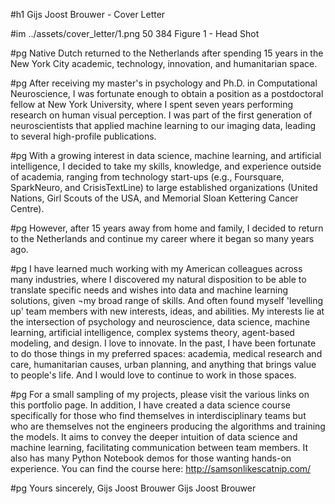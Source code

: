 #h1 Gijs Joost Brouwer - Cover Letter 

#im ../assets/cover_letter/1.png 50 384 Figure 1 - Head Shot

#pg Native Dutch returned to the Netherlands after spending 15 years in the New York City academic, technology, innovation, and humanitarian space. 

#pg After receiving my master's in psychology and Ph.D. in Computational Neuroscience, I was fortunate enough to obtain a position as a postdoctoral fellow at New York University, where I spent seven years performing research on human visual perception. I was part of the first generation of neuroscientists that applied machine learning to our imaging data, leading to several high-profile publications. 

#pg With a growing interest in data science, machine learning, and artificial intelligence, I decided to take my skills, knowledge, and experience outside of academia, ranging from technology start-ups (e.g., Foursquare, SparkNeuro, and CrisisTextLine) to large established organizations (United Nations, Girl Scouts of the USA, and Memorial Sloan Kettering Cancer Centre). 

#pg However, after 15 years away from home and family, I decided to return to the Netherlands and continue my career where it began so many years ago. 

#pg I have learned much working with my American colleagues across many industries, where I discovered my natural disposition to be able to translate specific needs and wishes into data and machine learning solutions, given ¬my broad range of skills. And often found myself 'levelling up' team members with new interests, ideas, and abilities. My interests lie at the intersection of psychology and neuroscience, data science, machine learning, artificial intelligence, complex systems theory, agent-based modeling, and design. I love to innovate. In the past, I have been fortunate to do those things in my preferred spaces: academia, medical research and care, humanitarian causes, urban planning, and anything that brings value to people's life. And I would love to continue to work in those spaces. 

#pg For a small sampling of my projects, please visit the various links on this portfolio page. In addition, I have created a data science course specifically for those who find themselves in interdisciplinary teams but who are themselves not the engineers producing the algorithms and training the models. It aims to convey the deeper intuition of data science and machine learning, facilitating communication between team members. It also has many Python Notebook demos for those wanting hands-on experience. You can find the course here: http://samsonlikescatnip.com/ 

#pg Yours sincerely, Gijs Joost Brouwer
Gijs Joost Brouwer


